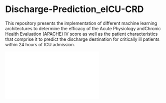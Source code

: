# Discharge-Prediction_eICU-CRD
This repository presents the implementation of different machine learning architectures to determine the efficacy of the Acute Physiology andChronic Health Evaluation (APACHE) IV score as well as the patient characteristics that comprise it to predict the discharge destination for critically ill patients within 24 hours of ICU admission. 

![](Images/Architecture.pdf)
